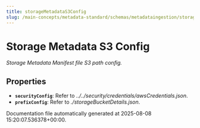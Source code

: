 ```yaml
---
title: storageMetadataS3Config
slug: /main-concepts/metadata-standard/schemas/metadataingestion/storage/storagemetadatas3config
---
```


# Storage Metadata S3 Config

*Storage Metadata Manifest file S3 path config.*

## Properties

- **`securityConfig`**: Refer to *../../security/credentials/awsCredentials.json*.
- **`prefixConfig`**: Refer to *./storageBucketDetails.json*.


Documentation file automatically generated at 2025-08-08 15:20:07.536378+00:00.

